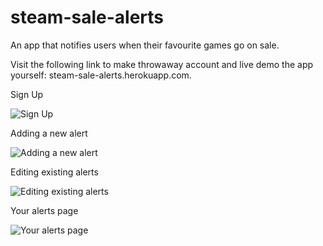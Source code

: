 # steam-sale-alerts
An app that notifies users when their favourite games go on sale.

Visit the following link to make throwaway account and live demo the app yourself: steam-sale-alerts.herokuapp.com.

Sign Up

![Sign Up](https://i.ibb.co/yfJppTP/register.png)

Adding a new alert

![Adding a new alert](https://i.ibb.co/WGs8DWq/addnew.png)

Editing existing alerts

![Editing existing alerts](https://i.ibb.co/dJbQxST/editalert.png)

Your alerts page

![Your alerts page](https://i.ibb.co/ZNs1dBm/index.png)
